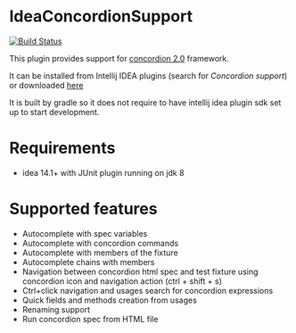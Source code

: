 # IdeaConcordionSupport

[![Build Status](https://travis-ci.org/concordion/idea-concordion-support.svg)](https://travis-ci.org/concordion/idea-concordion-support)

This plugin provides support for [concordion 2.0](http://concordion.org/) framework.

It can be installed from Intellij IDEA plugins (search for *Concordion support*) or downloaded [here](https://plugins.jetbrains.com/plugin/7978)

It is built by gradle so it does not require to have intellij idea plugin sdk set up to start development.

# Requirements

- idea 14.1+ with JUnit plugin running on jdk 8

# Supported features

- Autocomplete with spec variables
- Autocomplete with concordion commands
- Autocomplete with members of the fixture
- Autocomplete chains with members
- Navigation between concordion html spec and test fixture using concordion icon and navigation action (ctrl + shift + s)
- Ctrl+click navigation and usages search for concordion expressions
- Quick fields and methods creation from usages
- Renaming support
- Run concordion spec from HTML file
